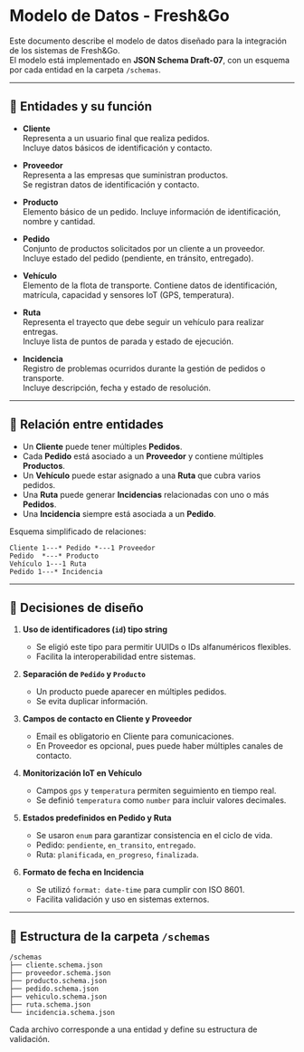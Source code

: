 
# Modelo de Datos - Fresh&Go

Este documento describe el modelo de datos diseñado para la integración de los sistemas de Fresh&Go.  
El modelo está implementado en **JSON Schema Draft-07**, con un esquema por cada entidad en la carpeta `/schemas`.

---

## 📌 Entidades y su función

- **Cliente**  
  Representa a un usuario final que realiza pedidos.  
  Incluye datos básicos de identificación y contacto.

- **Proveedor**  
  Representa a las empresas que suministran productos.  
  Se registran datos de identificación y contacto.

- **Producto**  
  Elemento básico de un pedido. Incluye información de identificación, nombre y cantidad.

- **Pedido**  
  Conjunto de productos solicitados por un cliente a un proveedor.  
  Incluye estado del pedido (pendiente, en tránsito, entregado).

- **Vehículo**  
  Elemento de la flota de transporte. Contiene datos de identificación, matrícula, capacidad y sensores IoT (GPS, temperatura).

- **Ruta**  
  Representa el trayecto que debe seguir un vehículo para realizar entregas.  
  Incluye lista de puntos de parada y estado de ejecución.

- **Incidencia**  
  Registro de problemas ocurridos durante la gestión de pedidos o transporte.  
  Incluye descripción, fecha y estado de resolución.

---

## 🔗 Relación entre entidades

- Un **Cliente** puede tener múltiples **Pedidos**.  
- Cada **Pedido** está asociado a un **Proveedor** y contiene múltiples **Productos**.  
- Un **Vehículo** puede estar asignado a una **Ruta** que cubra varios pedidos.  
- Una **Ruta** puede generar **Incidencias** relacionadas con uno o más **Pedidos**.  
- Una **Incidencia** siempre está asociada a un **Pedido**.

Esquema simplificado de relaciones:

```
Cliente 1---* Pedido *---1 Proveedor
Pedido  *---* Producto
Vehículo 1---1 Ruta
Pedido 1---* Incidencia
```

---

## 📝 Decisiones de diseño

1. **Uso de identificadores (`id`) tipo string**  
   - Se eligió este tipo para permitir UUIDs o IDs alfanuméricos flexibles.  
   - Facilita la interoperabilidad entre sistemas.

2. **Separación de `Pedido` y `Producto`**  
   - Un producto puede aparecer en múltiples pedidos.  
   - Se evita duplicar información.

3. **Campos de contacto en Cliente y Proveedor**  
   - Email es obligatorio en Cliente para comunicaciones.  
   - En Proveedor es opcional, pues puede haber múltiples canales de contacto.

4. **Monitorización IoT en Vehículo**  
   - Campos `gps` y `temperatura` permiten seguimiento en tiempo real.  
   - Se definió `temperatura` como `number` para incluir valores decimales.

5. **Estados predefinidos en Pedido y Ruta**  
   - Se usaron `enum` para garantizar consistencia en el ciclo de vida.  
   - Pedido: `pendiente`, `en_transito`, `entregado`.  
   - Ruta: `planificada`, `en_progreso`, `finalizada`.

6. **Formato de fecha en Incidencia**  
   - Se utilizó `format: date-time` para cumplir con ISO 8601.  
   - Facilita validación y uso en sistemas externos.

---

## 📂 Estructura de la carpeta `/schemas`

```
/schemas
├── cliente.schema.json
├── proveedor.schema.json
├── producto.schema.json
├── pedido.schema.json
├── vehiculo.schema.json
├── ruta.schema.json
└── incidencia.schema.json
```

Cada archivo corresponde a una entidad y define su estructura de validación.
